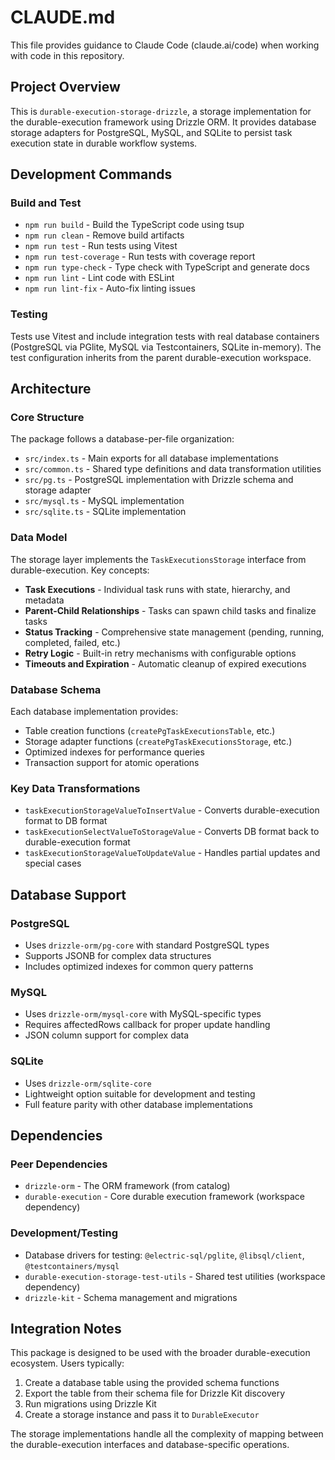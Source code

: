 # CLAUDE.md

This file provides guidance to Claude Code (claude.ai/code) when working with code in this repository.

## Project Overview

This is `durable-execution-storage-drizzle`, a storage implementation for the durable-execution framework using Drizzle ORM. It provides database storage adapters for PostgreSQL, MySQL, and SQLite to persist task execution state in durable workflow systems.

## Development Commands

### Build and Test

- `npm run build` - Build the TypeScript code using tsup
- `npm run clean` - Remove build artifacts
- `npm run test` - Run tests using Vitest
- `npm run test-coverage` - Run tests with coverage report
- `npm run type-check` - Type check with TypeScript and generate docs
- `npm run lint` - Lint code with ESLint
- `npm run lint-fix` - Auto-fix linting issues

### Testing

Tests use Vitest and include integration tests with real database containers (PostgreSQL via PGlite, MySQL via Testcontainers, SQLite in-memory). The test configuration inherits from the parent durable-execution workspace.

## Architecture

### Core Structure

The package follows a database-per-file organization:

- `src/index.ts` - Main exports for all database implementations
- `src/common.ts` - Shared type definitions and data transformation utilities
- `src/pg.ts` - PostgreSQL implementation with Drizzle schema and storage adapter
- `src/mysql.ts` - MySQL implementation
- `src/sqlite.ts` - SQLite implementation

### Data Model

The storage layer implements the `TaskExecutionsStorage` interface from durable-execution. Key concepts:

- **Task Executions** - Individual task runs with state, hierarchy, and metadata
- **Parent-Child Relationships** - Tasks can spawn child tasks and finalize tasks
- **Status Tracking** - Comprehensive state management (pending, running, completed, failed, etc.)
- **Retry Logic** - Built-in retry mechanisms with configurable options
- **Timeouts and Expiration** - Automatic cleanup of expired executions

### Database Schema

Each database implementation provides:

- Table creation functions (`createPgTaskExecutionsTable`, etc.)
- Storage adapter functions (`createPgTaskExecutionsStorage`, etc.)
- Optimized indexes for performance queries
- Transaction support for atomic operations

### Key Data Transformations

- `taskExecutionStorageValueToInsertValue` - Converts durable-execution format to DB format
- `taskExecutionSelectValueToStorageValue` - Converts DB format back to durable-execution format
- `taskExecutionStorageValueToUpdateValue` - Handles partial updates and special cases

## Database Support

### PostgreSQL

- Uses `drizzle-orm/pg-core` with standard PostgreSQL types
- Supports JSONB for complex data structures
- Includes optimized indexes for common query patterns

### MySQL

- Uses `drizzle-orm/mysql-core` with MySQL-specific types
- Requires affectedRows callback for proper update handling
- JSON column support for complex data

### SQLite

- Uses `drizzle-orm/sqlite-core`
- Lightweight option suitable for development and testing
- Full feature parity with other database implementations

## Dependencies

### Peer Dependencies

- `drizzle-orm` - The ORM framework (from catalog)
- `durable-execution` - Core durable execution framework (workspace dependency)

### Development/Testing

- Database drivers for testing: `@electric-sql/pglite`, `@libsql/client`, `@testcontainers/mysql`
- `durable-execution-storage-test-utils` - Shared test utilities (workspace dependency)
- `drizzle-kit` - Schema management and migrations

## Integration Notes

This package is designed to be used with the broader durable-execution ecosystem. Users typically:

1. Create a database table using the provided schema functions
2. Export the table from their schema file for Drizzle Kit discovery
3. Run migrations using Drizzle Kit
4. Create a storage instance and pass it to `DurableExecutor`

The storage implementations handle all the complexity of mapping between the durable-execution interfaces and database-specific operations.
